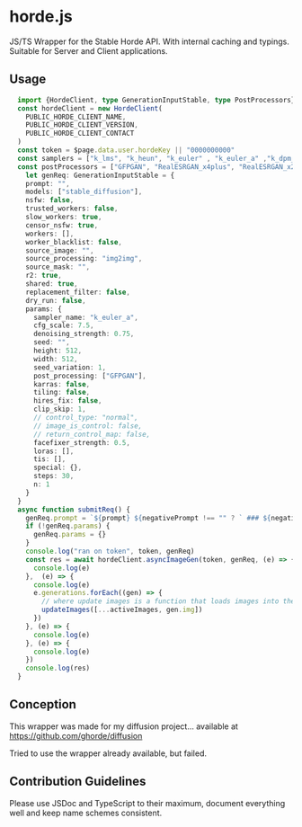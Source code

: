 # horde.js

JS/TS Wrapper for the Stable Horde API. With internal caching and typings. Suitable for Server and Client applications.

## Usage

```ts
  import {HordeClient, type GenerationInputStable, type PostProcessors} from 'horde.js'
  const hordeClient = new HordeClient(
    PUBLIC_HORDE_CLIENT_NAME,
    PUBLIC_HORDE_CLIENT_VERSION,
    PUBLIC_HORDE_CLIENT_CONTACT
  )
  const token = $page.data.user.hordeKey || "0000000000"
  const samplers = ["k_lms", "k_heun", "k_euler" , "k_euler_a" ,"k_dpm_2" , "k_dpm_2_a" , "k_dpm_fast" , "k_dpm_adaptive" , "k_dpmpp_2s_a" , "k_dpmpp_2m" , "dpmsolver" , "k_dpmpp_sde" , "DDIM"] 
  const postProcessors = ["GFPGAN", "RealESRGAN_x4plus", "RealESRGAN_x2plus", "RealESRGAN_x4plus_anime_6B", "NMKD_Siax", "4x_AnimeSharp", "CodeFormers", "strip_background"]
    let genReq: GenerationInputStable = {
    prompt: "",
    models: ["stable_diffusion"],
    nsfw: false,
    trusted_workers: false,
    slow_workers: true,
    censor_nsfw: true,
    workers: [],
    worker_blacklist: false,
    source_image: "",
    source_processing: "img2img",
    source_mask: "",
    r2: true,
    shared: true,
    replacement_filter: false,
    dry_run: false,
    params: {
      sampler_name: "k_euler_a",
      cfg_scale: 7.5,
      denoising_strength: 0.75,
      seed: "",
      height: 512,
      width: 512,
      seed_variation: 1,
      post_processing: ["GFPGAN"],
      karras: false,
      tiling: false,
      hires_fix: false,
      clip_skip: 1,
      // control_type: "normal",
      // image_is_control: false,
      // return_control_map: false,
      facefixer_strength: 0.5,
      loras: [],
      tis: [],
      special: {},
      steps: 30,
      n: 1
    }
  }
  async function submitReq() {
    genReq.prompt = `${prompt} ${negativePrompt !== "" ? ` ### ${negativePrompt}` : ""}`
    if (!genReq.params) {
      genReq.params = {}
    }
    console.log("ran on token", token, genReq)
    const res = await hordeClient.asyncImageGen(token, genReq, (e) => {
      console.log(e)
    },  (e) => {
      console.log(e)
      e.generations.forEach((gen) => {
        // where update images is a function that loads images into the dom
        updateImages([...activeImages, gen.img])
      })
    }, (e) => {
      console.log(e)
    }, (e) => {
      console.log(e)
    })
    console.log(res)
  }
```

## Conception 
This wrapper was made for my diffusion project... available at https://github.com/ghorde/diffusion

Tried to use the wrapper already available, but failed.

## Contribution Guidelines

Please use JSDoc and TypeScript to their maximum, document everything well and keep name schemes consistent.

